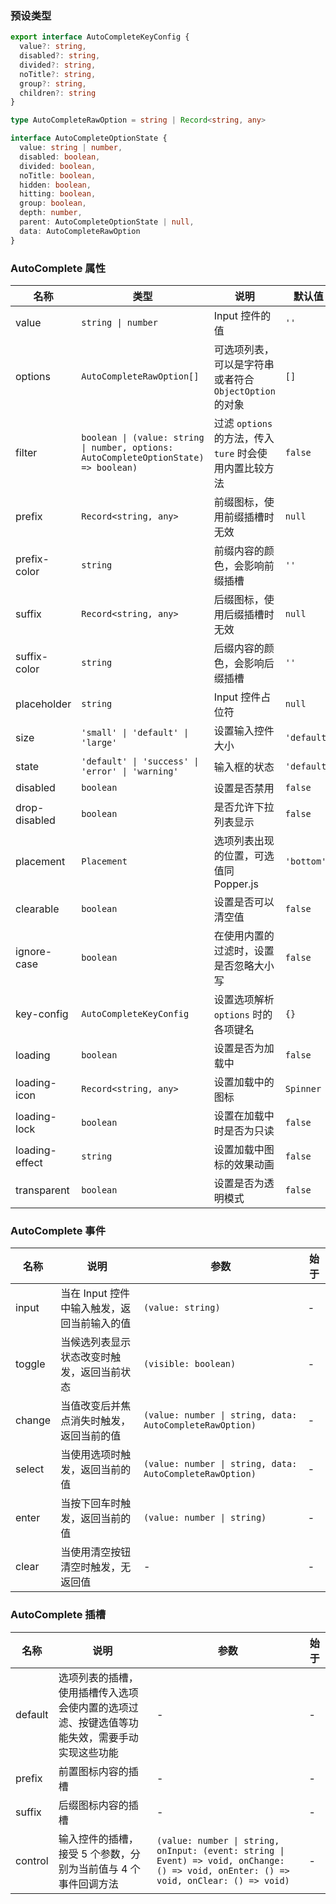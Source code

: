 ### 预设类型

```ts
export interface AutoCompleteKeyConfig {
  value?: string,
  disabled?: string,
  divided?: string,
  noTitle?: string,
  group?: string,
  children?: string
}

type AutoCompleteRawOption = string | Record<string, any>

interface AutoCompleteOptionState {
  value: string | number,
  disabled: boolean,
  divided: boolean,
  noTitle: boolean,
  hidden: boolean,
  hitting: boolean,
  group: boolean,
  depth: number,
  parent: AutoCompleteOptionState | null,
  data: AutoCompleteRawOption
}
```

### AutoComplete 属性

| 名称           | 类型                                                                                 | 说明                                                    | 默认值      | 始于    |
| -------------- | ------------------------------------------------------------------------------------ | ------------------------------------------------------- | ----------- | ------- |
| value          | `string \| number`                                                                   | Input 控件的值                                          | `''`        | -       |
| options        | `AutoCompleteRawOption[]`                                                            | 可选项列表，可以是字符串或者符合 `ObjectOption` 的对象  | `[]`        | -       |
| filter         | `boolean \| (value: string \| number, options: AutoCompleteOptionState) => boolean)` | 过滤 `options` 的方法，传入 `ture` 时会使用内置比较方法 | `false`     | -       |
| prefix         | `Record<string, any>`                                                                | 前缀图标，使用前缀插槽时无效                            | `null`      | -       |
| prefix-color   | `string`                                                                             | 前缀内容的颜色，会影响前缀插槽                          | `''`        | -       |
| suffix         | `Record<string, any>`                                                                | 后缀图标，使用后缀插槽时无效                            | `null`      | -       |
| suffix-color   | `string`                                                                             | 后缀内容的颜色，会影响后缀插槽                          | `''`        | -       |
| placeholder    | `string`                                                                             | Input 控件占位符                                        | `null`      | -       |
| size           | `'small' \| 'default' \| 'large'`                                                    | 设置输入控件大小                                        | `'default'` | -       |
| state          | `'default' \| 'success' \| 'error' \| 'warning'`                                     | 输入框的状态                                            | `'default'` | -       |
| disabled       | `boolean`                                                                            | 设置是否禁用                                            | `false`     | -       |
| drop-disabled  | `boolean`                                                                            | 是否允许下拉列表显示                                    | `false`     | -       |
| placement      | `Placement`                                                                          | 选项列表出现的位置，可选值同 Popper.js                  | `'bottom'`  | -       |
| clearable      | `boolean`                                                                            | 设置是否可以清空值                                      | `false`     | -       |
| ignore-case    | `boolean`                                                                            | 在使用内置的过滤时，设置是否忽略大小写                  | `false`     | -       |
| key-config     | `AutoCompleteKeyConfig`                                                              | 设置选项解析 `options` 时的各项键名                     | `{}`        | `2.0.0` |
| loading        | `boolean`                                                                            | 设置是否为加载中                                        | `false`     | `2.0.0` |
| loading-icon   | `Record<string, any>`                                                                | 设置加载中的图标                                        | `Spinner`   | `2.0.0` |
| loading-lock   | `boolean`                                                                            | 设置在加载中时是否为只读                                | `false`     | `2.0.0` |
| loading-effect | `string`                                                                             | 设置加载中图标的效果动画                                | `false`     | `2.0.0` |
| transparent    | `boolean`                                                                            | 设置是否为透明模式                                      | `false`     | `2.0.2` |

### AutoComplete 事件

| 名称   | 说明                                        | 参数                                                     | 始于 |
| ------ | ------------------------------------------- | -------------------------------------------------------- | ---- |
| input  | 当在 Input 控件中输入触发，返回当前输入的值 | `(value: string)`                                        | -    |
| toggle | 当候选列表显示状态改变时触发，返回当前状态  | `(visible: boolean)`                                     | -    |
| change | 当值改变后并焦点消失时触发，返回当前的值    | `(value: number \| string, data: AutoCompleteRawOption)` | -    |
| select | 当使用选项时触发，返回当前的值              | `(value: number \| string, data: AutoCompleteRawOption)` | -    |
| enter  | 当按下回车时触发，返回当前的值              | `(value: number \| string)`                              | -    |
| clear  | 当使用清空按钮清空时触发，无返回值          | -                                                        | -    |

### AutoComplete 插槽

| 名称    | 说明                                                                                         | 参数                                                                                                                                   | 始于 |
| ------- | -------------------------------------------------------------------------------------------- | -------------------------------------------------------------------------------------------------------------------------------------- | ---- |
| default | 选项列表的插槽，使用插槽传入选项会使内置的选项过滤、按键选值等功能失效，需要手动实现这些功能 | -                                                                                                                                      | -    |
| prefix  | 前置图标内容的插槽                                                                           | -                                                                                                                                      | -    |
| suffix  | 后缀图标内容的插槽                                                                           | -                                                                                                                                      | -    |
| control | 输入控件的插槽，接受 5 个参数，分别为当前值与 4 个事件回调方法                               | `(value: number \| string, onInput: (event: string \| Event) => void, onChange: () => void, onEnter: () => void, onClear: () => void)` | -    |
